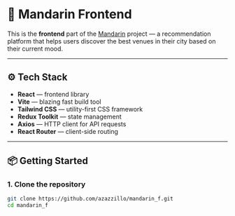 # 🍊 Mandarin Frontend

This is the **frontend** part of the [Mandarin](https://github.com/azazzillo/MANDARIN) project — a recommendation platform that helps users discover the best venues in their city based on their current mood.

---

## ⚙️ Tech Stack

- **React** — frontend library  
- **Vite** — blazing fast build tool  
- **Tailwind CSS** — utility-first CSS framework  
- **Redux Toolkit** — state management  
- **Axios** — HTTP client for API requests  
- **React Router** — client-side routing

---

## 📦 Getting Started

### 1. Clone the repository
```bash
git clone https://github.com/azazzillo/mandarin_f.git
cd mandarin_f
